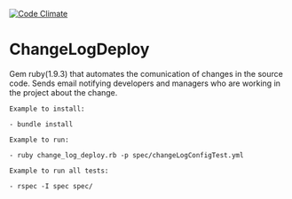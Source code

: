 [![Code Climate](https://codeclimate.com/github/suga/changeLogDeploy/badges/gpa.svg)](https://codeclimate.com/github/suga/changeLogDeploy)

ChangeLogDeploy
==========

Gem ruby(1.9.3) that automates the comunication of changes in the source code. 
Sends email notifying developers and managers who are working in the project about the change.

	Example to install:

	- bundle install

    Example to run:	

    - ruby change_log_deploy.rb -p spec/changeLogConfigTest.yml

    Example to run all tests:
    	
    - rspec -I spec spec/

